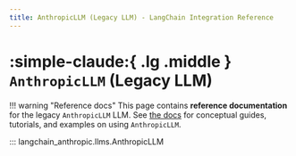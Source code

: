 ```yaml
---
title: AnthropicLLM (Legacy LLM) - LangChain Integration Reference
---
```


# :simple-claude:{ .lg .middle } `AnthropicLLM` (Legacy LLM)

!!! warning "Reference docs"
    This page contains **reference documentation** for the legacy `AnthropicLLM` LLM. See
    [the docs](https://docs.langchain.com/oss/python/integrations/llms/anthropic)
    for conceptual guides, tutorials, and examples on using `AnthropicLLM`.

::: langchain_anthropic.llms.AnthropicLLM
